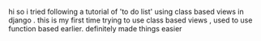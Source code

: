 hi so i tried following a tutorial of 'to do list' using class based views in django . this is my first time trying to use class based views , used to use function based earlier. definitely made things easier
